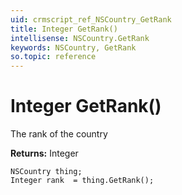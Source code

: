 ```yaml
---
uid: crmscript_ref_NSCountry_GetRank
title: Integer GetRank()
intellisense: NSCountry.GetRank
keywords: NSCountry, GetRank
so.topic: reference
---
```


# Integer GetRank()

The rank of the country

**Returns:** Integer

```crmscript
NSCountry thing;
Integer rank  = thing.GetRank();
```

